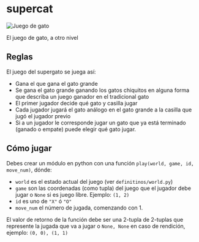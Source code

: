 # supercat

![Juego de gato](https://github.com/developingo/supercat/blob/master/src/game.png)

El juego de gato, a otro nivel

## Reglas

El juego del supergato se juega así:

* Gana el que gana el gato grande
* Se gana el gato grande ganando los gatos chiquitos en alguna forma que describa un juego ganador en el tradicional gato
* El primer jugador decide qué gato y casilla jugar
* Cada jugador jugará el gato análogo en el gato grande a la casilla que jugó el jugador previo
* Si a un jugador le corresponde jugar un gato que ya está terminado (ganado o empate) puede elegir qué gato jugar.

## Cómo jugar

Debes crear un módulo en python con una función `play(world, game, id, move_num)`, dónde:

* `world` es el estado actual del juego (ver `definitinos/world.py`)
* `game` son las coordenadas (como tupla) del juego que el jugador debe jugar
  o `None` si es juego libre. Ejemplo: `(1, 2)`
* `id` es uno de `"X"` ó `"O"`
* `move_num` el número de jugada, comenzando con 1.

El valor de retorno de la función debe ser una 2-tupla de 2-tuplas que represente la jugada que va a jugar o `None, None` en caso de rendición, ejemplo: `(0, 0), (1, 1)`
